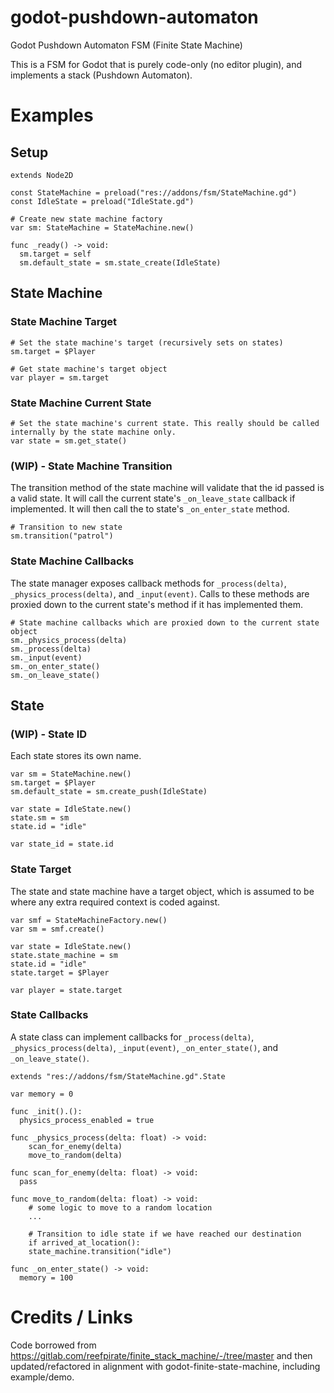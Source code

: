 # godot-pushdown-automaton

Godot Pushdown Automaton FSM (Finite State Machine)

This is a FSM for Godot that is purely code-only (no editor plugin), and implements a stack (Pushdown Automaton).

# Examples

## Setup

```gdscript
extends Node2D

const StateMachine = preload("res://addons/fsm/StateMachine.gd")
const IdleState = preload("IdleState.gd")

# Create new state machine factory
var sm: StateMachine = StateMachine.new()

func _ready() -> void:
  sm.target = self
  sm.default_state = sm.state_create(IdleState)
```

## State Machine

### State Machine Target

```gdscript
# Set the state machine's target (recursively sets on states)
sm.target = $Player

# Get state machine's target object
var player = sm.target
```

### State Machine Current State

```gdscript
# Set the state machine's current state. This really should be called internally by the state machine only.
var state = sm.get_state()
```

### (WIP) - State Machine Transition

The transition method of the state machine will validate that the id passed is a valid state. It will call the current state's `_on_leave_state` callback if implemented. It will then call the to state's `_on_enter_state` method.

```gdscript
# Transition to new state
sm.transition("patrol")
```

### State Machine Callbacks

The state manager exposes callback methods for `_process(delta)`, `_physics_process(delta)`, and `_input(event)`. Calls to these methods are proxied down to the current state's method if it has implemented them.

```gdscript
# State machine callbacks which are proxied down to the current state object
sm._physics_process(delta)
sm._process(delta)
sm._input(event)
sm._on_enter_state()
sm._on_leave_state()
```

## State

### (WIP) - State ID

Each state stores its own name.

```gdscript
var sm = StateMachine.new()
sm.target = $Player
sm.default_state = sm.create_push(IdleState)

var state = IdleState.new()
state.sm = sm
state.id = "idle"

var state_id = state.id
```

### State Target

The state and state machine have a target object, which is assumed to be where any extra required context is coded against.

```gdscript
var smf = StateMachineFactory.new()
var sm = smf.create()

var state = IdleState.new()
state.state_machine = sm
state.id = "idle"
state.target = $Player

var player = state.target
```

### State Callbacks

A state class can implement callbacks for `_process(delta)`, `_physics_process(delta)`, `_input(event)`, `_on_enter_state()`, and `_on_leave_state()`.

```gdscript
extends "res://addons/fsm/StateMachine.gd".State

var memory = 0

func _init().():
  physics_process_enabled = true

func _physics_process(delta: float) -> void:
	scan_for_enemy(delta)
	move_to_random(delta)

func scan_for_enemy(delta: float) -> void:
  pass

func move_to_random(delta: float) -> void:
	# some logic to move to a random location
	...

	# Transition to idle state if we have reached our destination
	if arrived_at_location():
    state_machine.transition("idle")

func _on_enter_state() -> void:
  memory = 100
```

# Credits / Links

Code borrowed from https://gitlab.com/reefpirate/finite_stack_machine/-/tree/master and then updated/refactored in alignment with godot-finite-state-machine, including example/demo.
